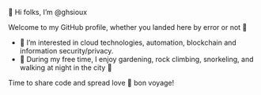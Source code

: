 👋 Hi folks, I’m @ghsioux

Welcome to my GitHub profile, whether you landed here by error or not 👻

- 👀 I’m interested in cloud technologies, automation, blockchain and information security/privacy.
- 🌱 During my free time, I enjoy gardening, rock climbing, snorkeling, and walking at night in the city 🌃

Time to share code and spread love 💜 bon voyage!

<!---
ghsioux/ghsioux is a ✨ special ✨ repository because its `README.md` (this file) appears on your GitHub profile.
You can click the Preview link to take a look at your changes.
--->

